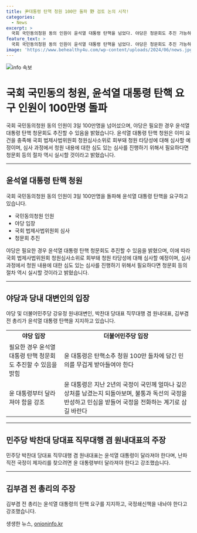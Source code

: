 ```yaml
---
title: 尹대통령 탄핵 청원 100만 돌파 野 검토 논의 시작!
categories:
  - News
excerpt: >
  국회 국민동의청원 동의 인원이 윤석열 대통령 탄핵을 넘었다. 야당은 청문회도 추진 가능하다고 밝혔고, 더불어민주당은 국민의 의견을 받들라며 대통령의 2년간의 국정을 반성하라고 촉구했다. 윤 대통령 탄핵 청원은 법제사법위원회로 회부돼 심사 예정이고, 청문회 등 절차를 통해 심도 있는 심사를 진행할 의향을 밝혔다. 또한, 정치인들과 전 총리는 국민의 강력한 요구에 응해야 한다고 지적했다. 
feature_text: >
  국회 국민동의청원 동의 인원이 윤석열 대통령 탄핵을 넘었다. 야당은 청문회도 추진 가능하다고 밝혔고, 더불어민주당은 국민의 의견을 받들라며 대통령의 2년간의 국정을 반성하라고 촉구했다. 윤 대통령 탄핵 청원은 법제사법위원회로 회부돼 심사 예정이고, 청문회 등 절차를 통해 심도 있는 심사를 진행할 의향을 밝혔다. 또한, 정치인들과 전 총리는 국민의 강력한 요구에 응해야 한다고 지적했다. 
image: 'https://www.behealthy4u.com/wp-content/uploads/2024/06/news.jpg'
---
```


<p><img src="https://www.behealthy4u.com/wp-content/uploads/2024/06/news.jpg" alt="info 속보" /></p>

<h1>국회 국민동의 청원, 윤석열 대통령 탄핵 요구 인원이 100만명 돌파</h1>

<p data-ke-size="size16">국회 국민동의청원 동의 인원이 3일 100만명을 넘어섰으며, 야당은 필요한 경우 윤석열 대통령 탄핵 청문회도 추진할 수 있음을 밝혔습니다. 윤석열 대통령 탄핵 청원은 이미 요건을 충족해 국회 법제사법위원회 청원심사소위로 회부돼 청원 타당성에 대해 심사할 예정이며, 심사 과정에서 청원 내용에 대한 심도 있는 심사를 진행하기 위해서 필요하다면 청문회 등의 절차 역시 실시할 것이라고 밝혔습니다.</p>

<hr>

<h2 data-ke-size="size26">윤석열 대통령 탄핵 청원</h2>

<p data-ke-size="size16">국회 국민동의청원 동의 인원이 3일 100만명을 돌파해 윤석열 대통령 탄핵을 요구하고 있습니다.</p>

<ul>
    <li>국민동의청원 인원</li>
    <li>야당 입장</li>
    <li>국회 법제사법위원회 심사</li>
    <li>청문회 추진</li>
</ul>

<p data-ke-size="size16">야당은 필요한 경우 윤석열 대통령 탄핵 청문회도 추진할 수 있음을 밝혔으며, 이에 따라 국회 법제사법위원회 청원심사소위로 회부돼 청원 타당성에 대해 심사할 예정이며, 심사 과정에서 청원 내용에 대한 심도 있는 심사를 진행하기 위해서 필요하다면 청문회 등의 절차 역시 실시할 것이라고 밝혔습니다.</p>

<hr>

<h2 data-ke-size="size26">야당과 당내 대변인의 입장</h2>

<p data-ke-size="size16">야당 및 더불어민주당 강유정 원내대변인, 박찬대 당대표 직무대행 겸 원내대표, 김부겸 전 총리가 윤석열 대통령 탄핵을 지지하고 있습니다.</p>

<table>
    <tr>
        <td style="text-align: center; height: 17px;"><b>야당 입장</b></td>
        <td style="text-align: center; height: 17px;"><b>더불어민주당 입장</b></td>
    </tr>
    <tr>
        <td>필요한 경우 윤석열 대통령 탄핵 청문회도 추진할 수 있음을 밝힘</td>
        <td>윤 대통령은 탄핵소추 청원 100만 돌차에 담긴 민의를 무겁게 받아들여야 한다</td>
    </tr>
    <tr>
        <td>윤 대통령부터 달라져야 함을 강조</td>
        <td>윤 대통령은 지난 2년의 국정이 국민께 얼마나 깊은 상처를 남겼는지 되돌아보며, 불통과 독선의 국정을 반성하고 민심을 받들어 국정을 전화하는 계기로 삼길 바란다</td>
    </tr>
</table>

<hr>

<h2 data-ke-size="size26">민주당 박찬대 당대표 직무대행 겸 원내대표의 주장</h2>

<p data-ke-size="size16">민주당 박찬대 당대표 직무대행 겸 원내대표는 윤석열 대통령이 달라져야 한다며, 난파 직전 국정이 제자리를 찾으려면 윤 대통령부터 달라져야 한다고 강조했습니다.</p>

<hr>

<h2 data-ke-size="size26">김부겸 전 총리의 주장</h2>

<p data-ke-size="size16">김부겸 전 총리는 윤석열 대통령의 탄핵 요구를 지지하고, 국정쇄신책을 내놔야 한다고 강조했습니다.</p>
생생한 뉴스, <a href="https://onioninfo.kr" rel="dofollow">onioninfo.kr</a>


